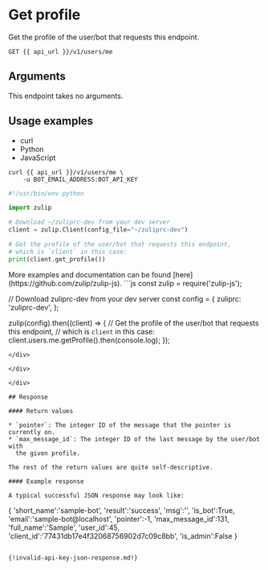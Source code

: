 # Get profile

Get the profile of the user/bot that requests this endpoint.

`GET {{ api_url }}/v1/users/me`

## Arguments

This endpoint takes no arguments.

## Usage examples

<div class="code-section" markdown="1">
<ul class="nav">
<li data-language="curl">curl</li>
<li data-language="python">Python</li>
<li data-language="javascript">JavaScript</li>
</ul>
<div class="blocks">

<div data-language="curl" markdown="1">

```
curl {{ api_url }}/v1/users/me \
    -u BOT_EMAIL_ADDRESS:BOT_API_KEY
```

</div>

<div data-language="python" markdown="1">

```python
#!/usr/bin/env python

import zulip

# Download ~/zuliprc-dev from your dev server
client = zulip.Client(config_file="~/zuliprc-dev")

# Get the profile of the user/bot that requests this endpoint,
# which is `client` in this case:
print(client.get_profile())
```

</div>

<div data-language="javascript" markdown="1">
More examples and documentation can be found [here](https://github.com/zulip/zulip-js).
```js
const zulip = require('zulip-js');

// Download zuliprc-dev from your dev server
const config = {
    zuliprc: 'zuliprc-dev',
};

zulip(config).then((client) => {
    // Get the profile of the user/bot that requests this endpoint,
    // which is `client` in this case:
    client.users.me.getProfile().then(console.log);
});
```
</div>

</div>

</div>

## Response

#### Return values

* `pointer`: The integer ID of the message that the pointer is currently on.
* `max_message_id`: The integer ID of the last message by the user/bot with
  the given profile.

The rest of the return values are quite self-descriptive.

#### Example response

A typical successful JSON response may look like:

```
{
    'short_name':'sample-bot',
    'result':'success',
    'msg':'',
    'is_bot':True,
    'email':'sample-bot@localhost',
    'pointer':-1,
    'max_message_id':131,
    'full_name':'Sample',
    'user_id':45,
    'client_id':'77431db17e4f32068756902d7c09c8bb',
    'is_admin':False
}
```

{!invalid-api-key-json-response.md!}
